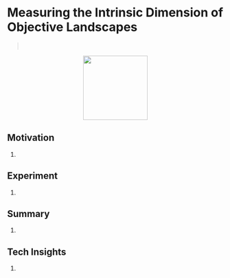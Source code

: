 # Measuring the Intrinsic Dimension of Objective Landscapes
> [](https://arxiv.org/pdf/)<br>
> 
<div align=center><img src="/figures/.1.png" style="height: 150px; width: auto;"/></div>

## Motivation 
1. 

## Experiment
1. 

## Summary 
1. 

## Tech Insights 
1. 
